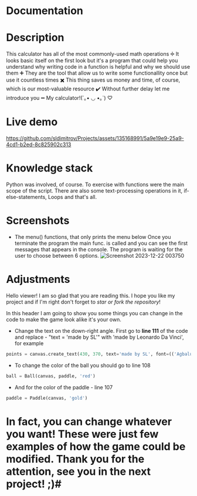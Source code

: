 # Documentation

# Description #
This calculator has all of the most commonly-used math operations ➗ It looks basic itself on the first look but it's a program that could help you understand why writing code in a function is helpful and why we should use them ➕ They are the tool that allow us to write some functionallity once but use it countless times ✖️ This thing saves us money and time, of course, which is our most-valuable resource ✔️ Without further delay let me introduce you ➖ My calculator!(´｡• ◡ •｡`) ♡

# Live demo #

https://github.com/sldimitrov/Projects/assets/135168991/5a9e19e9-25a9-4cd1-b2ed-8c825902c313

# Knowledge stack #
Python was involved, of course.
To exercise with functions were the main scope of the script. There are also some text-processing operations in it, if-else-statements, Loops and that's all.

# Screenshots #
* The menu() functions, that only prints the menu below
Once you terminate the program the main func. is called and you can see the first messages that appears in the console. The program is waiting for the user to choose between 6 options.
![Screenshot 2023-12-22 003750](https://github.com/sldimitrov/Projects/assets/135168991/6045bbeb-4a0b-472d-a247-b0f3cfffb2a5)


# Adjustments #
Hello viewer! I am so glad that you are reading this. I hope you like my project and if I'm right don't forget to *star or fork the repository*!

In this header I am going to show you some things you can change in the code to make the game look alike it's your own.

* Change the text on the down-right angle.
First go to **line 111** of the code and replace - "text = 'made by SL'" with 'made by Leonardo Da Vinci', for example

```python 
points = canvas.create_text(430, 370, text='made by SL', font=(('Agbalumo', 15)))
```
* To change the color of the ball you should go to line 108
```python 
ball = Ball(canvas, paddle, 'red')
```

* And for the color of the paddle - line 107
```python 
paddle = Paddle(canvas, 'gold')
```
# In fact, you can change whatever you want! These were just few examples of how the game could be modified. Thank you for the attention, see you in the next project! ;)#
